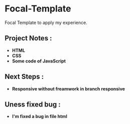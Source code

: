 # Focal-Template
Focal Template to apply my experience.

## Project Notes :

- **HTML**
- **CSS**
- **Some code of JavaScript**

## Next Steps :

- **Responsive without freamwork in branch responsive**

## Uness fixed bug :

- **I'm fixed a bug in file html**

